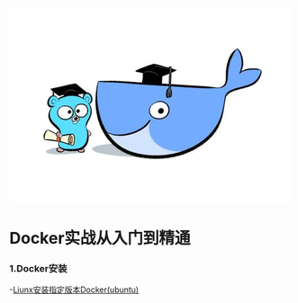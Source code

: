 ![blockchain](https://github.com/cc-man/Docker_Learn/blob/master/ioc/u%3D2180873048%2C124626712%26fm%3D26%26gp%3D0.jpg)
# Docker实战从入门到精通
 ### 1.Docker安装
-[Liunx安装指定版本Docker(ubuntu)](https://blog.csdn.net/weixin_43397326/article/details/83109433)

